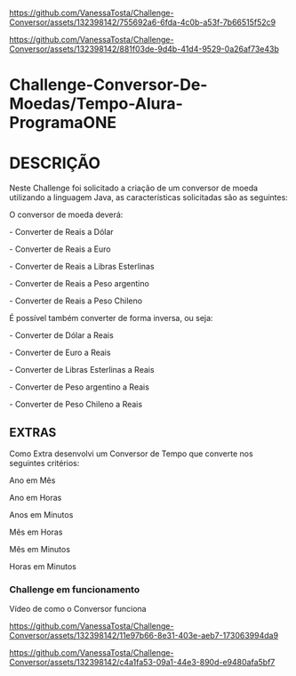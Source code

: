 

https://github.com/VanessaTosta/Challenge-Conversor/assets/132398142/755692a6-6fda-4c0b-a53f-7b66515f52c9



https://github.com/VanessaTosta/Challenge-Conversor/assets/132398142/881f03de-9d4b-41d4-9529-0a26af73e43b

# Challenge-Conversor-De-Moedas/Tempo-Alura-ProgramaONE

<h1>DESCRIÇÃO</h1>
<p>Neste Challenge foi solicitado a criação de um conversor de moeda utilizando a linguagem Java, as características solicitadas são as seguintes:</p>

<p>O conversor de moeda deverá:</p>
<p>- Converter de Reais a Dólar</p>
<p>- Converter de Reais a Euro</p>
<p>- Converter de Reais a Libras Esterlinas</p>
<p>- Converter de Reais a Peso argentino</p>
<p>- Converter de Reais a Peso Chileno</p>

<p>É possível também converter de forma inversa, ou seja:</p>
<p>- Converter de Dólar a Reais</p>
<p>- Converter de Euro a Reais</p>        
<p>- Converter de Libras Esterlinas a Reais</p>        
<p>- Converter de Peso argentino a  Reais</p>        
<p>- Converter de Peso Chileno a Reais</p></p>  

<h2>EXTRAS</h2>
<p>Como Extra desenvolvi um Conversor de Tempo que converte nos seguintes critérios:</p>
<p>Ano em Mês</p>
<p>Ano em Horas</p>
<p>Anos em Minutos</p>
<p>Mês em Horas</p>
<p>Mês em Minutos</p>
<p>Horas em Minutos</p>

<h3>Challenge em funcionamento</h3>
<p>Vídeo de como o Conversor funciona</p>


https://github.com/VanessaTosta/Challenge-Conversor/assets/132398142/11e97b66-8e31-403e-aeb7-173063994da9



https://github.com/VanessaTosta/Challenge-Conversor/assets/132398142/c4a1fa53-09a1-44e3-890d-e9480afa5bf7

